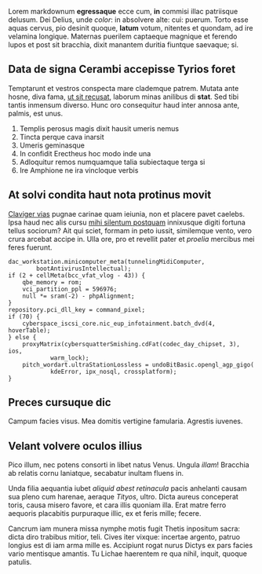 Lorem markdownum **egressaque** ecce cum, **in** commisi illac patriisque
delusum. Dei Delius, unde *color*: in absolvere alte: cui: puerum. Torto esse
aquas cervus, pio desinit quoque, **latum** votum, nitentes et quondam, ad ire
velamina longique. Maternas puerilem captaeque magnique et ferendo lupos et post
sit bracchia, dixit manantem duritia fiuntque saevaque; si.

## Data de signa Cerambi accepisse Tyrios foret

Temptarunt et vestros conspecta mare clademque patrem. Mutata ante hosne, diva
fama, [ut sit recusat](http://www.mozilla.org/), laborum minas anilibus di
**stat**. Sed tibi tantis inmensum diverso. Hunc oro consequitur haud inter
annosa ante, palmis, est unus.

1. Templis perosus magis dixit hausit umeris nemus
2. Tincta perque cava inarsit
3. Umeris geminasque
4. In confidit Erectheus hoc modo inde una
5. Adloquitur remos numquamque talia subiectaque terga si
6. Ire Amphione ne ira vincloque verbis

## At solvi condita haut nota protinus movit

[Claviger vias](http://haskell.org/) pugnae carinae quam ieiunia, non et placere
pavet caelebs. Ipsa haud nec alis cursu [mihi silentum
postquam](http://haskell.org/) innixusque digiti fortuna tellus sociorum? Ait
qui sciet, formam in peto iussit, similemque vento, vero crura arcebat accipe
in. Ulla ore, pro et revellit pater et *proelia* mercibus mei feres fuerunt.

    dac_workstation.minicomputer_meta(tunnelingMidiComputer,
            bootAntivirusIntellectual);
    if (2 + cellMeta(bcc_vfat_vlog - 43)) {
        qbe_memory = rom;
        vci_partition_ppl = 596976;
        null *= sram(-2) - phpAlignment;
    }
    repository.pci_dll_key = command_pixel;
    if (70) {
        cyberspace_iscsi_core.nic_eup_infotainment.batch_dvd(4, hoverTable);
    } else {
        proxyMatrix(cybersquatterSmishing.cdFat(codec_day_chipset, 3), ios,
                warm_lock);
        pitch_wordart.ultraStationLossless = undoBitBasic.opengl_agp_gigo(
                kdeError, ipx_nosql, crossplatform);
    }

## Preces cursuque dic

Campum facies visus. Mea domitis vertigine famularia. Agrestis iuvenes.

## Velant volvere oculos illius

Pico illum, nec potens consorti in libet natus Venus. Ungula *illam*! Bracchia
ab relatis cornu laniatque, secabatur inultam fluens in.

Unda filia aequantia iubet *aliquid abest retinacula* pacis anhelanti causam sua
pleno cum harenae, aeraque *Tityos*, ultro. Dicta aureus conceperat toris, causa
misero favore, et cara illis quoniam illa. Erat matre ferro aequoris placabitis
purpuraque illic, ex et feris mille; fecere.

Cancrum iam munera missa nymphe motis fugit Thetis inpositum sacra: dicta diro
trabibus mitior, teli. Cives iter vixque: incertae argento, patruo longius est
di iam arma mille es. Accipiunt rogat nurus Dictys ex pars facies vario
mentisque amantis. Tu Lichae haerentem re qua nihil, inquit, quoque patulis.